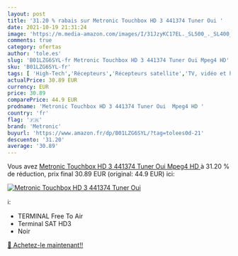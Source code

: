 ```yaml
---
layout: post
title: '31.20 % rabais sur Metronic Touchbox HD 3 441374 Tuner Oui '
date: 2021-10-19 21:31:24
image: 'https://m.media-amazon.com/images/I/31JzyKC17EL._SL500_._SL400_.jpg'
comments: true
category: ofertas
author: 'tole.es'
slug: 'B01LZG6SYL-fr Metronic Touchbox HD 3 441374 Tuner Oui Mpeg4 HD'
sku: 'B01LZG6SYL-fr'
tags: [ 'High-Tech','Récepteurs','Récepteurs satellite','TV, vidéo et home cinéma','metronic', ]
actualPrice: 30.89 EUR
currency: EUR
price: 30.89
comparePrice: 44.9 EUR
prodname: 'Metronic Touchbox HD 3 441374 Tuner Oui  Mpeg4 HD '
country: 'fr'
flag: '🇫🇷'
brand: 'Metronic'
buyurl: 'https://www.amazon.fr/dp/B01LZG6SYL/?tag=tolees0d-21'
descuento: '31.20'
average: '30.89'
---
```


Vous avez [Metronic Touchbox HD 3 441374 Tuner Oui  Mpeg4 HD ](https://www.amazon.fr/dp/B01LZG6SYL/?tag=tolees0d-21)  à  31.20 % de réduction, prix final  30.89 EUR (original: 44.9 EUR) ici:

[![Metronic Touchbox HD 3 441374 Tuner Oui ](https://m.media-amazon.com/images/I/31JzyKC17EL._SL500_._SL400_.jpg)](https://www.amazon.fr/dp/B01LZG6SYL/?tag=tolees0d-21)

ℹ️:

- TERMINAL Free To Air
- Terminal SAT HD3
- Noir

[🛒 Achetez-le maintenant!!](https://www.amazon.fr/dp/B01LZG6SYL/?tag=tolees0d-21)
